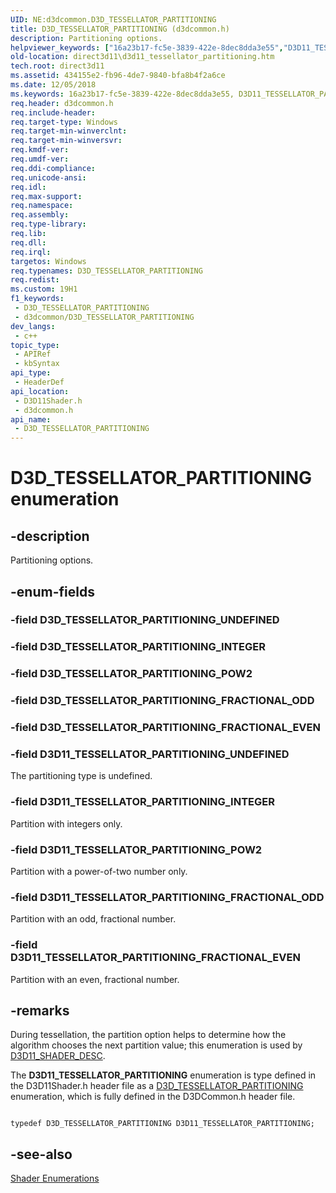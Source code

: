 ```yaml
---
UID: NE:d3dcommon.D3D_TESSELLATOR_PARTITIONING
title: D3D_TESSELLATOR_PARTITIONING (d3dcommon.h)
description: Partitioning options.
helpviewer_keywords: ["16a23b17-fc5e-3839-422e-8dec8dda3e55","D3D11_TESSELLATOR_PARTITIONING","D3D11_TESSELLATOR_PARTITIONING enumeration [Direct3D 11]","D3D11_TESSELLATOR_PARTITIONING_FRACTIONAL_EVEN","D3D11_TESSELLATOR_PARTITIONING_FRACTIONAL_ODD","D3D11_TESSELLATOR_PARTITIONING_INTEGER","D3D11_TESSELLATOR_PARTITIONING_POW2","D3D11_TESSELLATOR_PARTITIONING_UNDEFINED","D3D_TESSELLATOR_PARTITIONING","d3d11shader/D3D11_TESSELLATOR_PARTITIONING","d3d11shader/D3D11_TESSELLATOR_PARTITIONING_FRACTIONAL_EVEN","d3d11shader/D3D11_TESSELLATOR_PARTITIONING_FRACTIONAL_ODD","d3d11shader/D3D11_TESSELLATOR_PARTITIONING_INTEGER","d3d11shader/D3D11_TESSELLATOR_PARTITIONING_POW2","d3d11shader/D3D11_TESSELLATOR_PARTITIONING_UNDEFINED","d3dcommon/D3D11_TESSELLATOR_PARTITIONING","d3dcommon/D3D11_TESSELLATOR_PARTITIONING_FRACTIONAL_EVEN","d3dcommon/D3D11_TESSELLATOR_PARTITIONING_FRACTIONAL_ODD","d3dcommon/D3D11_TESSELLATOR_PARTITIONING_INTEGER","d3dcommon/D3D11_TESSELLATOR_PARTITIONING_POW2","d3dcommon/D3D11_TESSELLATOR_PARTITIONING_UNDEFINED","direct3d11.d3d11_tessellator_partitioning"]
old-location: direct3d11\d3d11_tessellator_partitioning.htm
tech.root: direct3d11
ms.assetid: 434155e2-fb96-4de7-9840-bfa8b4f2a6ce
ms.date: 12/05/2018
ms.keywords: 16a23b17-fc5e-3839-422e-8dec8dda3e55, D3D11_TESSELLATOR_PARTITIONING, D3D11_TESSELLATOR_PARTITIONING enumeration [Direct3D 11], D3D11_TESSELLATOR_PARTITIONING_FRACTIONAL_EVEN, D3D11_TESSELLATOR_PARTITIONING_FRACTIONAL_ODD, D3D11_TESSELLATOR_PARTITIONING_INTEGER, D3D11_TESSELLATOR_PARTITIONING_POW2, D3D11_TESSELLATOR_PARTITIONING_UNDEFINED, D3D_TESSELLATOR_PARTITIONING, d3d11shader/D3D11_TESSELLATOR_PARTITIONING, d3d11shader/D3D11_TESSELLATOR_PARTITIONING_FRACTIONAL_EVEN, d3d11shader/D3D11_TESSELLATOR_PARTITIONING_FRACTIONAL_ODD, d3d11shader/D3D11_TESSELLATOR_PARTITIONING_INTEGER, d3d11shader/D3D11_TESSELLATOR_PARTITIONING_POW2, d3d11shader/D3D11_TESSELLATOR_PARTITIONING_UNDEFINED, d3dcommon/D3D11_TESSELLATOR_PARTITIONING, d3dcommon/D3D11_TESSELLATOR_PARTITIONING_FRACTIONAL_EVEN, d3dcommon/D3D11_TESSELLATOR_PARTITIONING_FRACTIONAL_ODD, d3dcommon/D3D11_TESSELLATOR_PARTITIONING_INTEGER, d3dcommon/D3D11_TESSELLATOR_PARTITIONING_POW2, d3dcommon/D3D11_TESSELLATOR_PARTITIONING_UNDEFINED, direct3d11.d3d11_tessellator_partitioning
req.header: d3dcommon.h
req.include-header: 
req.target-type: Windows
req.target-min-winverclnt: 
req.target-min-winversvr: 
req.kmdf-ver: 
req.umdf-ver: 
req.ddi-compliance: 
req.unicode-ansi: 
req.idl: 
req.max-support: 
req.namespace: 
req.assembly: 
req.type-library: 
req.lib: 
req.dll: 
req.irql: 
targetos: Windows
req.typenames: D3D_TESSELLATOR_PARTITIONING
req.redist: 
ms.custom: 19H1
f1_keywords:
 - D3D_TESSELLATOR_PARTITIONING
 - d3dcommon/D3D_TESSELLATOR_PARTITIONING
dev_langs:
 - c++
topic_type:
 - APIRef
 - kbSyntax
api_type:
 - HeaderDef
api_location:
 - D3D11Shader.h
 - d3dcommon.h
api_name:
 - D3D_TESSELLATOR_PARTITIONING
---
```


# D3D_TESSELLATOR_PARTITIONING enumeration


## -description

Partitioning options.

## -enum-fields

### -field D3D_TESSELLATOR_PARTITIONING_UNDEFINED

### -field D3D_TESSELLATOR_PARTITIONING_INTEGER

### -field D3D_TESSELLATOR_PARTITIONING_POW2

### -field D3D_TESSELLATOR_PARTITIONING_FRACTIONAL_ODD

### -field D3D_TESSELLATOR_PARTITIONING_FRACTIONAL_EVEN

### -field D3D11_TESSELLATOR_PARTITIONING_UNDEFINED

The partitioning type is undefined.

### -field D3D11_TESSELLATOR_PARTITIONING_INTEGER

Partition with integers only.

### -field D3D11_TESSELLATOR_PARTITIONING_POW2

Partition with a power-of-two number only.

### -field D3D11_TESSELLATOR_PARTITIONING_FRACTIONAL_ODD

Partition with an odd, fractional number.

### -field D3D11_TESSELLATOR_PARTITIONING_FRACTIONAL_EVEN

Partition with an even, fractional number.

## -remarks

During tessellation, the partition option helps to determine how the algorithm chooses the next partition value; this enumeration is used by <a href="/windows/desktop/api/d3d11shader/ns-d3d11shader-d3d11_shader_desc">D3D11_SHADER_DESC</a>.

The      <b>D3D11_TESSELLATOR_PARTITIONING</b> enumeration is type defined in the  D3D11Shader.h header file as a <a href="/windows/desktop/api/d3dcommon/ne-d3dcommon-d3d_tessellator_partitioning">D3D_TESSELLATOR_PARTITIONING</a> enumeration, which is fully defined in the  D3DCommon.h header file.


```

typedef D3D_TESSELLATOR_PARTITIONING D3D11_TESSELLATOR_PARTITIONING;
```

## -see-also

<a href="/windows/desktop/direct3d11/d3d11-graphics-reference-shader-enums">Shader Enumerations</a>

